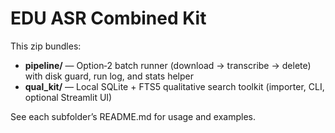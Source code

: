 # EDU ASR Combined Kit

This zip bundles:
- **pipeline/** — Option‑2 batch runner (download → transcribe → delete) with disk guard, run log, and stats helper
- **qual_kit/** — Local SQLite + FTS5 qualitative search toolkit (importer, CLI, optional Streamlit UI)

See each subfolder’s README.md for usage and examples.
